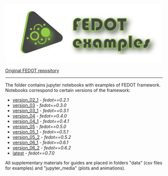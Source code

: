 <img src="./images/fedot_examples.png" width="500"/>

[Original FEDOT repository](https://github.com/nccr-itmo/FEDOT)

---

The folder contains jupyter notebooks with examples of FEDOT framework.
Notebooks correspond to certain versions of the framework:

* [version_02_1](notebooks/version_02_1) - *fedot==0.2.1*
* [version_03](notebooks/version_03) - *fedot==0.3.0*
* [version_03_1](notebooks/version_03_1) - *fedot==0.3.1*
* [version_04](notebooks/version_04) - *fedot==0.4.0*
* [version_04_1](notebooks/version_04_1) - *fedot==0.4.1*
* [version_05](notebooks/version_05) - *fedot==0.5.0*
* [version_05_1](notebooks/version_05_1) - *fedot==0.5.1*
* [version_05_2](notebooks/version_05_2) - *fedot==0.5.2*
* [version_06_1](notebooks/version_06_1) - *fedot==0.6.1*
* [version_06_2](notebooks/version_06_2) - *fedot==0.6.2*
* [latest](notebooks/latest) - *fedot==0.7.0*

All supplementary materials for guides are placed in folders "data" (csv files for examples) 
and "jupyter_media" (plots and animations).
